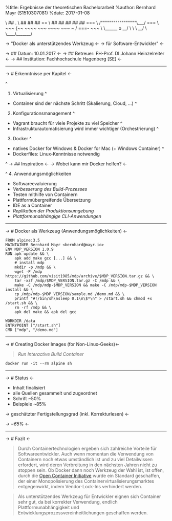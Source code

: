 %title: Ergebnisse der theoretischen Bachelorarbeit
%author: Bernhard Mayr (S1510307081)
%date: 2017-01-08



\                               ##         .
\                         ## ## ##        ==
\                      ## ## ## ## ##    ===
\                  /"""""""""""""""""\\\_\_\_/ ===
\             ~~~ {~~ ~~~~ ~~~ ~~~~ ~~~ ~ /  ===- ~~~
\                  \\\_\_\_\_\_\_ o           \_\_/
\                    \\    \\         \_\_/
\                     \\\_\_\_\_\\\_\_\_\_\_\_\_/


-> "Docker als unterstützendes Werkzeug <-
-> für Software-Entwickler" <-



-> ## Datum: 10.01.2017 <-
-> ## Betreuer: FH-Prof. DI Johann Heinzelreiter <-
-> ## Institution: Fachhochschule Hagenberg [SE] <-

--------------------------------------------------

-> # Erkenntnisse per Kapitel <-

^
1. Virtualisierung
  ^
  - Container sind der nächste Schritt (Skalierung, Cloud, ...)
^
2. Konfigurationsmanagement
  ^
  - Vagrant braucht für viele Projekte zu viel Speicher
  ^
  - Infrastrukturautomatisierung wird immer wichtiger (Orchestrierung)
^
3. Docker
  ^
  - natives Docker for Windows & Docker for Mac (+ Windows Container)
  ^
  - Dockerfiles: Linux-Kenntnisse notwendig

^
-> ## Inspiration <-
-> Wobei kann mir Docker helfen? <-

^
4. Anwendungsmöglichkeiten
  - Softwareevaluierung
  - *Verbesserung des Build-Prozesses*
  - Testen mithilfe von Containern
  - Plattformübergreifende Übersetzung
  - IDE as a Container
  - *Replikation der Produktionsumgebung*
  - *Plattformunabhängige CLI-Anwendungen*

--------------------------------------------------

-> # Docker als Werkzeug (Anwendungsmöglichkeiten) <-

    FROM alpine:3.5
    MAINTAINER Bernhard Mayr <bernhard@mayr.io>
    ENV MDP_VERSION 1.0.9
    RUN apk update && \
        apk add make gcc [...] && \
        # install mdp
        mkdir -p /mdp && \
        wget -P /mdp https://github.com/visit1985/mdp/archive/$MDP_VERSION.tar.gz && \
        tar -xzf /mdp/$MDP_VERSION.tar.gz -C /mdp && \
        make -C /mdp/mdp-$MDP_VERSION && make -C /mdp/mdp-$MDP_VERSION install && \
        cp /mdp/mdp-$MDP_VERSION/sample.md /demo.md && \
        printf "#!/bin/sh\nsleep 0.1\n\$*\n" > /start.sh && chmod +x /start.sh && \
        rm -rf /mdp && \
        apk del make && apk del gcc
    
    WORKDIR /data
    ENTRYPOINT ["/start.sh"]
    CMD ["mdp", "/demo.md"]

--------------------------------------------------

-> # Creating Docker Images (for Non-Linux-Geeks)<-

> *Run Interactive Build Container*

    docker run -it --rm alpine sh


--------------------------------------------------

-> # Status <-

- Inhalt finalisiert
- alle Quellen gesammelt und zugeordnet
- Schrift ~50%
- Beispiele ~85%



-> geschätzter Fertigstellungsgrad (inkl. Korrekturlesen) <-

-> *~65%* <-

--------------------------------------------------

-> # Fazit <-

> Durch Containertechnologien ergeben sich zahlreiche Vorteile
> für Softwareentwickler.
> Auch wenn momentan die Verwendung von Containern noch etwas
> umständlich ist und zu viel Detailwissen erfordert, wird deren
> Verbreitung in den nächsten Jahren nicht zu stoppen sein.
> Ob Docker dann noch Werkzeug der Wahl ist, ist offen, durch die
> [Open Container Initiative](https://www.opencontainers.org/) wurde ein Standard geschaffen,
> der einer Monopolisierung des Containervirtualisierungsmarktes
> entgegenwirkt, indem Vendor-Lock-Ins verhindert werden.

> Als unterstützendes Werkzeug für Entwickler eignen sich Container
> sehr gut, da bei korrekter Verwendung, endlich Plattformunabhängigkeit
> und Entwicklungsprozessvereinheitlichungen geschaffen werden.
